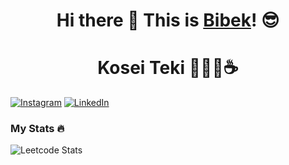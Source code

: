 # <h1 align = "center" padding-bottom = 10 >Hi there 👋 This is <a href = 'https://www.linkedin.com/in/pragadeesh-nehru-a26040257/' >Bibek</a>! 😎</h1>
## <h1 align="center">Kosei Teki 🧑🏼‍💻☕</h1>

[![Instagram](https://img.shields.io/badge/Instagram-%23E1306C?style=flat&logo=instagram&logoColor=%23FFFFFF&labelColor=%23E1306C)](https://www.instagram.com/___bibekbarik___/)
[![LinkedIn](https://img.shields.io/badge/LinkedIn-%230077B5?style=flat&logo=instagram&logoColor=%23FFFFFF&labelColor=%230077B5)](https://www.linkedin.com/in/bibek-barik-099247259/)

### My Stats 🔥
![Leetcode Stats](https://leetcard.jacoblin.cool/Bibek_Barik?ext=activity)



